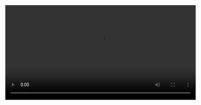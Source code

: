 <video width="600" controls>
  <source src="https://raw.githubusercontent.com/user/repo/branch/path/to/video.mp4" type="video/mp4">
  Your browser does not support the video tag.
</video>
